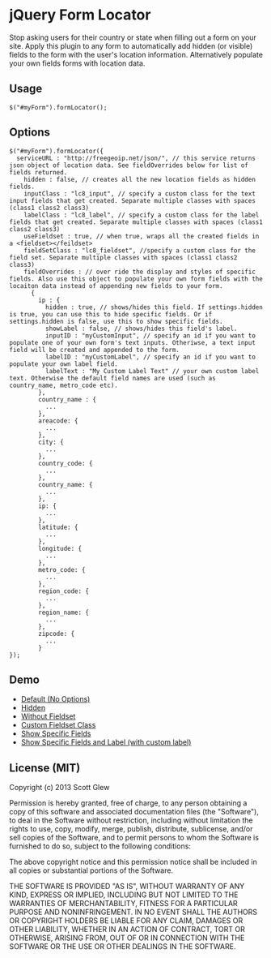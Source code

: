 jQuery Form Locator
===================

Stop asking users for their country or state when filling out a form on your site. Apply this plugin to any form to automatically add hidden (or visible) fields to the form with the user's location information. Alternatively populate your own fields forms with location data. 

Usage
-----

    $("#myForm").formLocator();

Options
-------

    $("#myForm").formLocator({
      serviceURL : "http://freegeoip.net/json/", // this service returns json object of location data. See fieldOverrides below for list of fields returned. 
        hidden : false, // creates all the new location fields as hidden fields. 
        inputClass : "lc8_input", // specify a custom class for the text input fields that get created. Separate multiple classes with spaces (class1 class2 class3)
        labelClass : "lc8_label", // specify a custom class for the label fields that get created. Separate multiple classes with spaces (class1 class2 class3)
        useFieldset : true, // when true, wraps all the created fields in a <fieldset></feildset>
        fieldSetClass : "lc8_fieldset", //specify a custom class for the field set. Separate multiple classes with spaces (class1 class2 class3)
        fieldOverrides : // over ride the display and styles of specific fields. Also use this object to populate your own form fields with the locaiton data instead of appending new fields to your form.
          {
            ip : {
              hidden : true, // shows/hides this field. If settings.hidden is true, you can use this to hide specific fields. Or if settings.hidden is false, use this to show specific fields.
              showLabel : false, // shows/hides this field's label.
              inputID : "myCustomInput", // specify an id if you want to populate one of your own form's text inputs. Otheriwse, a text input field will be created and appended to the form.
              labelID : "myCustomLabel", // specify an id if you want to populate your own label field.
              labelText : "My Custom Label Text" // your own custom label text. Otherwise the default field names are used (such as country_name, metro_code etc).
            },
            country_name : {
              ...
            },
            areacode: {
              ...
            },
            city: {
              ...
            },
            country_code: {
              ...
            },
            country_name: {
              ...
            },
            ip: {
              ...
            },
            latitude: {
              ...
            },
            longitude: {
              ...
            },
            metro_code: {
              ...
            },
            region_code: {
              ...
            },
            region_name: {
              ...
            },
            zipcode: {
              ...
            }
    });

Demo
----
* [Default (No Options)](http://jsfiddle.net/cNDk2/4/)
* [Hidden](http://jsfiddle.net/cNDk2/5/)
* [Without Fieldset](http://jsfiddle.net/cNDk2/6/)
* [Custom Fieldset Class](http://jsfiddle.net/cNDk2/7/)
* [Show Specific Fields](http://jsfiddle.net/cNDk2/8/)
* [Show Specific Fields and Label (with custom label)](http://jsfiddle.net/cNDk2/9/)


License (MIT)
-------------

Copyright (c) 2013 Scott Glew

Permission is hereby granted, free of charge, to any person obtaining a copy of this software and associated documentation files (the "Software"), to deal in the Software without restriction, including without limitation the rights to use, copy, modify, merge, publish, distribute, sublicense, and/or sell copies of the Software, and to permit persons to whom the Software is furnished to do so, subject to the following conditions:

The above copyright notice and this permission notice shall be included in all copies or substantial portions of the Software.

THE SOFTWARE IS PROVIDED "AS IS", WITHOUT WARRANTY OF ANY KIND, EXPRESS OR IMPLIED, INCLUDING BUT NOT LIMITED TO THE WARRANTIES OF MERCHANTABILITY, FITNESS FOR A PARTICULAR PURPOSE AND NONINFRINGEMENT. IN NO EVENT SHALL THE AUTHORS OR COPYRIGHT HOLDERS BE LIABLE FOR ANY CLAIM, DAMAGES OR OTHER LIABILITY, WHETHER IN AN ACTION OF CONTRACT, TORT OR OTHERWISE, ARISING FROM, OUT OF OR IN CONNECTION WITH THE SOFTWARE OR THE USE OR OTHER DEALINGS IN THE SOFTWARE.
